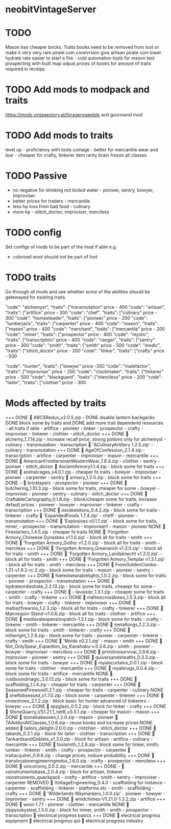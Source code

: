 # neobitVintageServer
# TODO
Mason has cheaper bricks.
Traits books need to be removed from loot or make it very very rare
pirate coin conevrsion
give artisan pirate coin
lower hydrate rate
easier to start a fire - cold
automation tools for mason
test prospecting with built map
adjust prices of books for amount of traits required in receips


# TODO Add mods to modpack and traits
https://mods.vintagestory.at/foragersgamble and gourmand mod
# TODO Add mods to traits
level up - proficiency with tools 
coinage - better for mercantile
wear and tear - cheaper for crafty, tinkerer
item rarity
brain freeze
all classes

# TODO Passive
- no negative for drinking not boiled water - pioneer, sentry, bowyer, improviser
- better prices for traders - mercantile
- less hp loss from bad food - culinary
- more hp - stitch_doctor, improviser, merciless

# TODO config
Set configs of mods to be part of the mod if able e.g.
- coloroed wool should not be part of loot

# TODO traits
Go through all mods and see whether some of the abilities should be gatewayed for existing traits.

"code": "alchemyst",   "traits": ["transmutation"      price - 400
"code": "artisan",     "traits": ["artifice"           price - 200
"code": "chef",        "traits": ["culinary"           price - 300
"code": "homesteader", "traits": ["pioneer"            price - 200
"code": "lumberjack",  "traits": ["carpenter"          price - 400
"code": "mason",       "traits": ["mason"              price - 400
"code": "merchant",    "traits": ["mercantile"         price - 200
"code": "miner",       "traits": ["prospector"         price - 400
"code": "mystic",      "traits": ["transcription"      price - 400
"code": "ranger",      "traits": ["sentry"             price - 300
"code": "smith",       "traits": ["smith"              price - 500
"code": "medic",       "traits": ["stitch_doctor"      price - 200
"code": "tinker",      "traits": ["crafty"             price - 500

"code": "hunter",      "traits": ["bowyer"             price -350
"code": "malefactor",  "traits": ["improviser"         price - 200
"code": "clockmaker",  "traits": ["tinkerer"           price - 500
"code": "blackguard",  "traits": ["merciless"          price - 200
"code": "tailor",      "traits": ["clothier"           price - 300

# Mods affected by traits
+++ DONE  ABCSRedux_v2.0.5.zip - 
    DONE disable lantern backgacks
    DONE block some by traits and 
    DONE add more trait dependend resources - all traits if able
        - artifice
        - pioneer
        - tinker
        - prospector
        - crafty
        - improviser
        - tinkerer
        - clothier
        - stitch_doctor
+++ DONE  alchemy_1.7.14.zip - increase recall price, strong potions only for alchemyst
    - culinary
    - transmutation
    - transcription
 'ACulinaryArtillery 1.2.5.zip'
    - culinary
    - transmutation
+++ DONE  AgeOfConfession_2.1.4.zip
    - transcription
    - artifice
    - carpenter
    - improviser
    - mason
    - mercantile
+++ DONE  AmericanFrontiersmanWesternWear_1.8.4.zip
    - clothier
    - sentry
    - pioneer
    - stitch_doctor
 AncientArmory1.1.4.zip - block some for traits
+++ DONE  animalcages_v4.0.1.zip - cheaper fo traits
    - bowyer
    - improviser
    - pioneer
    - carpenter
    - sentry
 armory_1.2.0.zip - block some for traits
+++ DONE -- bricklayers
    - prospector
    - pioneer
+++ DONE  butchering_1.10.3.zip - block some for traits, cheaper for some
    - bowyer
    - improviser
    - pioneer
    - sentry
    - culinary
    - stitch_doctor
+++ DONE  CraftableCartography_0.1.8.zip - block/cheaper some for traits, increase default prices
    - pioneer
    - bowyer
    - improviser
    - tinkerer
    - crafty
    - transcription
+++ DONE  exoskeletons_0.4.2.zip - block some for traits
    - tinkerer
    - crafty
 'ExpandedFoods 1.7.4.zip'
    - cheff
    - pioneer
    - transmutation
+++ DONE  'Explosives v0.1.1.zip' - block some for traits, miner, 
    - prospector
    - transmutation
    - improviserf
    - mason
    - pioneer
NONE  Firestarters_1.4.5.zip - cheaper fo traits
NONE  'Forgotten Armory_Chineese Dynasties v1.1.0.zip' - block all for traits
    - smith
+++ DONE  'Forgotten Armory_Gothic v1.2.0.zip' - block all for traits
    - smith
    - merciless
+++ DONE  'Forgotten Armory_Greenwich v1.3.0.zip' - block all for traits
    - smith
+++ DONE  'Forgotten Armory_Landsknecht v1.2.0.zip' - block all for traits
    - smith
+++ DONE  'Forgotten Armory_Templar v1.3.1.zip' - block all for traits
    - smith
    - merciless
+++ DONE  FromGoldenCombs-1.21-v1.9.2-rc.2.zip - block some for traits
    - mason
    - pioneer
    - sentry
    - carpenter
+++ DONE  fueledwearablelights_1.0.2.zip - block some for traits
    - pioneer
    - prospector
    - transmutation
+++ DONE  hydrateordiedrate_2.2.13.zip - block some for traits, cheaepr for some
    - carpenter
    - crafty
+++ DONE  - lavoisier_1.3.1.zip - cheaper some for traits
    - smith
    - crafty
    - tinkerer
+++ DONE  maltiezcrossbows_1.5.3.zip - block all for traits
    - bowyer
    - crafty
    - tinkerer
    - improviser
+++ DONE  maltiezfirearms_1.2.3.zip - block all for traits
    - crafty
    - tinkerer
+++ DONE  Mannequin-Stand-v1.0.6.zip - block all for traits
    - clothier
    - artifice
+++ DONE  medievalexpansionpatch-1.3.1.zip - block some for traits
    - crafty
    - tinkerer
    - smith
    - tinkerer
    - mercantile
+++ DONE  metaltongs_1.2.3.zip - block some for traits
    - smith
    - tinkerer
    - crafty
+++ DONE  millwright_1.2.8.zip - block some for traits
    - pioneer
    - carpenter
    - tinkerer
    - crafty
    - smith
+++ DONE  'Molds v0.2.1.zip'
    - mason
    - smith
+++ DONE  Not_OnlySpear_Expantion_by_Kanahaku-v.0.3.6.zip
    - smith
    - pioneer
    - bowyer
    - improviser
    - merciless
+++ DONE  primitivesurvival_3.9.6.zip
    - improviser
    - pioneer
    - sentry
+++ DONE  quiversandsheaths_0.3.3.zip - block some for traits
    - bowyer
+++ DONE  royalscurtains_0.0.1.zip - block some for traits
    - clothier
    - mercantile
+++ DONE  royalsrugs_0.0.4.zip - block some for traits
    - artifice
    - mercantile
NONE  rustboundmagic_3.0.13.zip - block some for traits
+++ DONE  scaffolding_1.1.4.zip - cheaper for traits
    - carpenter
+++ DONE  SeasonedFirewood1.2.1.zip - cheaper for traits
    - carpenter
    - culinary
NONE  shelfobsessed_v1.7.0.zip - block some
    - carpenter
    - tinkerer
+++ DONE  snowshoes_2.1.2.zip - block basic for hunter advanced of tinkerers
    - bowyer
+++ DONE  spyglass_0.5.2.zip - block for tinker
    - crafty
+++ DONE  StoneQuarry_VS1.21.1_net8_v3.5.1.zip - cheaper for mason
    - mason
+++ DONE  stonebakeoven_1.2.0.zip
    - mason
    - pioneer
 TAAddonAllClasses_1.0.6.zip - reuse books and increase prices
NONE added  tailors_delight-2.0.0.zip
    - clotzhier
    - stitch_doctor
+++ DONE  tabards_0.2.1.zip - block for tailor
    - clothier
    - transcription
+++ DONE  TankardsandGoblets_v1.3.0.zip - block for artisan
    - artifice
    - culinary
    - mercantile
+++ DONE  toolsmith_1.2.8.zip - block some for tinker, smith, lumber
    - tinkerer
    - smith
    - crafty
    - prospector
    - carpenter
 traitacquirer_0.9.6.zip - change prices, reduce probability
+++ DONE  translocatorengineeringredux_1.6.0.zip
    - crafty
    - prospector
    - merciless
+++ DONE  vinconomy_5.0.2.zip
    - mercantile
+++ DONE -  vsinstrumentsbase_2.0.4.zip - block for artisan, tinkerer
    vsinstruments_quackpack
    - crafty
    - artifice
    - smith
    - sentry
    - improviser
    - carpenter
REMOVED  VintageEngineering_0.4.0 - scaffolding for instance
    - carpenter - scaffolding
    - tinkerer - platforms etc
    - smith - scaffolding
    - crafty
+++ DONE  'Wilderlands Waymarkers_1.0.0.zip'
    - pioneer
    - bowyer
    - improviser
    - sentry
+++ DONE  windchimes-V1.21.0-1.3.2.zip
    - artifice
+++ DONE  wool-1.7.1
    - pioneer
    - clothier
    - mercantile
NONE  zippysskysteel_1.3.0.zip - block for miner, smith
    - smith
    - prospector
    - transcription
 electrical progress basics
+++ DONE  electrical progress equipment
 electrical progress qol
 electrical progress industry



